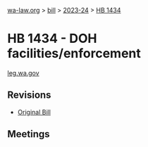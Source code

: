 [wa-law.org](/) > [bill](/bill/) > [2023-24](/bill/2023-24/) > [HB 1434](/bill/2023-24/hb/1434/)

# HB 1434 - DOH facilities/enforcement
[leg.wa.gov](https://app.leg.wa.gov/billsummary?BillNumber=1434&Year=2023&Initiative=false)

## Revisions
* [Original Bill](1/)

## Meetings